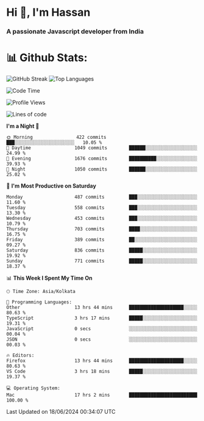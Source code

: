 # Hi 👋, I'm Hassan
### A passionate Javascript developer from India


# 📊 Github Stats:
![GitHub Streak](https://github-readme-streak-stats.herokuapp.com/?user=codeblooded47&theme=dracula&hide_border=false)
![Top Languages](https://github-readme-stats.vercel.app/api/top-langs/?username=codeblooded47&layout=compact&theme=dracula)



<!--START_SECTION:waka-->
![Code Time](http://img.shields.io/badge/Code%20Time-796%20hrs%2022%20mins-blue)

![Profile Views](http://img.shields.io/badge/Profile%20Views-3-blue)

![Lines of code](https://img.shields.io/badge/From%20Hello%20World%20I%27ve%20Written-23.5%20million%20lines%20of%20code-blue)

**I'm a Night 🦉** 

```text
🌞 Morning                422 commits         ███░░░░░░░░░░░░░░░░░░░░░░   10.05 % 
🌆 Daytime                1049 commits        ██████░░░░░░░░░░░░░░░░░░░   24.99 % 
🌃 Evening                1676 commits        ██████████░░░░░░░░░░░░░░░   39.93 % 
🌙 Night                  1050 commits        ██████░░░░░░░░░░░░░░░░░░░   25.02 % 
```
📅 **I'm Most Productive on Saturday** 

```text
Monday                   487 commits         ███░░░░░░░░░░░░░░░░░░░░░░   11.60 % 
Tuesday                  558 commits         ███░░░░░░░░░░░░░░░░░░░░░░   13.30 % 
Wednesday                453 commits         ███░░░░░░░░░░░░░░░░░░░░░░   10.79 % 
Thursday                 703 commits         ████░░░░░░░░░░░░░░░░░░░░░   16.75 % 
Friday                   389 commits         ██░░░░░░░░░░░░░░░░░░░░░░░   09.27 % 
Saturday                 836 commits         █████░░░░░░░░░░░░░░░░░░░░   19.92 % 
Sunday                   771 commits         █████░░░░░░░░░░░░░░░░░░░░   18.37 % 
```


📊 **This Week I Spent My Time On** 

```text
🕑︎ Time Zone: Asia/Kolkata

💬 Programming Languages: 
Other                    13 hrs 44 mins      ████████████████████░░░░░   80.63 % 
TypeScript               3 hrs 17 mins       █████░░░░░░░░░░░░░░░░░░░░   19.31 % 
JavaScript               0 secs              ░░░░░░░░░░░░░░░░░░░░░░░░░   00.04 % 
JSON                     0 secs              ░░░░░░░░░░░░░░░░░░░░░░░░░   00.03 % 

🔥 Editors: 
Firefox                  13 hrs 44 mins      ████████████████████░░░░░   80.63 % 
VS Code                  3 hrs 18 mins       █████░░░░░░░░░░░░░░░░░░░░   19.37 % 

💻 Operating System: 
Mac                      17 hrs 2 mins       █████████████████████████   100.00 % 
```


 Last Updated on 18/06/2024 00:34:07 UTC
<!--END_SECTION:waka-->

